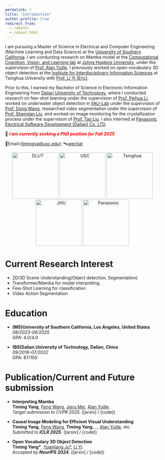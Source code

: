 ```yaml
---
permalink: /
title: "Introduction"
author_profile: true
redirect_from: 
  - /about/
  - /about.html
---
```


I am pursuing a Master of Science in Electrical and Computer Engineering (Machine Learning and Data Science) at the [University of Southern California](https://viterbischool.usc.edu). I am conducting research on Mamba model at the [Computational Cognition, Vision, and Learning lab](https://ccvl.jhu.edu) at [Johns Hopkins University](https://www.jhu.edu), under the supervision of [Prof. Alan Yuille](https://www.cs.jhu.edu/~ayuille/). I previously worked on open-vocabulary 3D object detection at the [Institute for Interdisciplinary Information Sciences](https://iiis.tsinghua.edu.cn) at Tsinghua University with [Prof. Li Yi (Eric)](https://ericyi.github.io).

Prior to this, I earned my Bachelor of Science in Electronic Information Engineering from [Dalian University of Technology](https://www.dlut.edu.cn), where I conducted research on few-shot learning under the supervision of [Prof. Peihua Li](https://www.peihuali.org), worked on underwater object detection in [IIAU-Lab](https://futureschool.dlut.edu.cn/IIAU.htm) under the supervision of [Prof. Dong Wang](https://scholar.google.com/citations?user=nVgPQpoAAAAJ&hl=en), researched video segmentation under the supervision of [Prof. Shenglan Liu](http://faculty.dlut.edu.cn/liushenglan/en/index.htm), and worked on image monitoring for the crystallization process under the supervision of [Prof. Tao Liu](http://act.dlut.edu.cn/English.htm). I also interned at [Panasonic Electrical Software Development (Dalian) Co. LTD](https://panasonic.cn/psdcd/).

📢 <span style="color:red">***I am currently seeking a PhD position for Fall 2025***</span>

📮Email:(timingya@usc.edu);
🛰️[wechat](https://yangtiming.github.io/images/wechat.png)




<p align="center">
    <img src="https://yangtiming.github.io/images/dlut.png" alt="DLUT" width="150"/>
    <img src="https://yangtiming.github.io/images/USC.png" alt="USC" width="150"/>
    <img src="https://yangtiming.github.io/images/Tsinghua.png" alt="Tsinghua" width="150"/>
    <img src="https://yangtiming.github.io/images/jhu.png" alt="JHU" width="150"/>
    <img src="https://yangtiming.github.io/images/panasonic.png" alt="Panasonic" width="150"/>
</p>

Current Research Interest
======
* 2D/3D Scene Understanding(Object detection, Segmentation)
* Transformer/Mamba for model interpreting.
* Few-Shot Learning for classification
* Video Action Segmentation

Education
======
* **(MS)University of Southern California, Los Angeles, United States**  
  *08/2023-06/2025*  
  GPA: 4.0/4.0

* **(BS)Dalian University of Technology, Dalian, China**  
  *09/2018-07/2022*  
  GPA: 87/100


Publication/Current and Future submission
======
* **Interpreting Mamba**  
**Timing Yang**, [Feng Wang](https://wangf3014.github.io/home/), [Jieru Mei](https://meijieru.com), [Alan Yuille](https://www.cs.jhu.edu/~ayuille/).  
*Target submission to CVPR 2025.* ([arxiv] / [code])

* **Causal Image Modeling for Efficient Visual Understanding**  
**Timing Yang**, [Feng Wang](https://wangf3014.github.io/home/), **Timing Yang**,..., [Alan Yuille](https://www.cs.jhu.edu/~ayuille/), etc.  
*Submitted to **ICLR 2025**.* ([arxiv] / [code])


* **Open Vocabulary 3D Object Detection**  
**Timing Yang\***, [Yuanliang Ju\*](https://x.com/averyjuuu0213), [Li Yi](https://ericyi.github.io).  
*Accepted by **NeurIPS 2024**.* ([arxiv] / [code])



